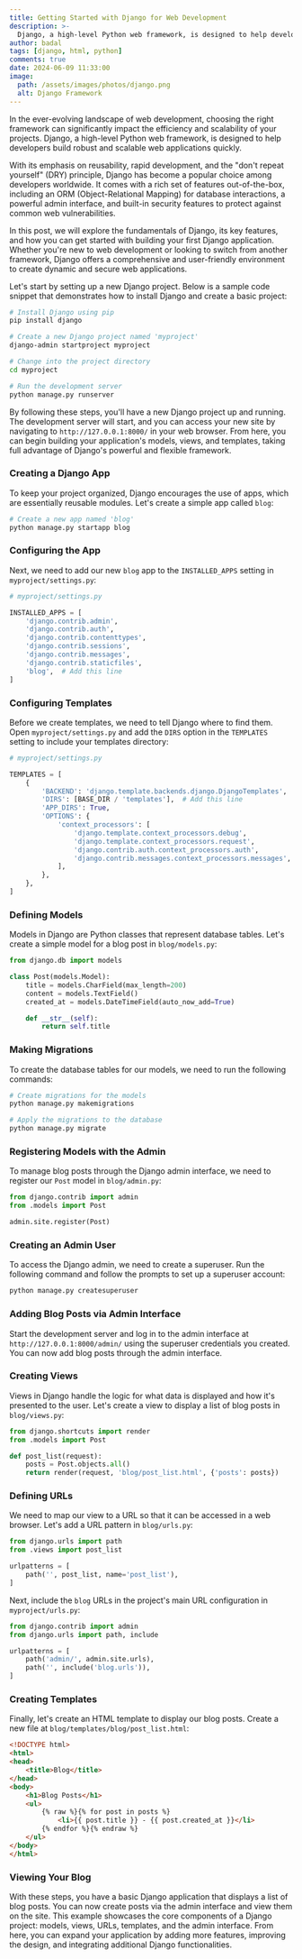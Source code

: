 ```yaml
---
title: Getting Started with Django for Web Development
description: >-
  Django, a high-level Python web framework, is designed to help developers build robust and scalable web applications quickly. Django has become a popular choice among developers worldwide.
author: badal
tags: [django, html, python]
comments: true
date: 2024-06-09 11:33:00
image:
  path: /assets/images/photos/django.png
  alt: Django Framework
---
```


In the ever-evolving landscape of web development, choosing the right framework can significantly impact the efficiency and scalability of your projects. Django, a high-level Python web framework, is designed to help developers build robust and scalable web applications quickly.

With its emphasis on reusability, rapid development, and the "don't repeat yourself" (DRY) principle, Django has become a popular choice among developers worldwide. It comes with a rich set of features out-of-the-box, including an ORM (Object-Relational Mapping) for database interactions, a powerful admin interface, and built-in security features to protect against common web vulnerabilities.

In this post, we will explore the fundamentals of Django, its key features, and how you can get started with building your first Django application. Whether you're new to web development or looking to switch from another framework, Django offers a comprehensive and user-friendly environment to create dynamic and secure web applications.

Let's start by setting up a new Django project. Below is a sample code snippet that demonstrates how to install Django and create a basic project:

```sh
# Install Django using pip
pip install django

# Create a new Django project named 'myproject'
django-admin startproject myproject

# Change into the project directory
cd myproject

# Run the development server
python manage.py runserver
```

By following these steps, you'll have a new Django project up and running. The development server will start, and you can access your new site by navigating to `http://127.0.0.1:8000/` in your web browser. From here, you can begin building your application's models, views, and templates, taking full advantage of Django's powerful and flexible framework.

### Creating a Django App

To keep your project organized, Django encourages the use of apps, which are essentially reusable modules. Let's create a simple app called `blog`:

```sh
# Create a new app named 'blog'
python manage.py startapp blog
```

### Configuring the App

Next, we need to add our new `blog` app to the `INSTALLED_APPS` setting in `myproject/settings.py`:

```python
# myproject/settings.py

INSTALLED_APPS = [
    'django.contrib.admin',
    'django.contrib.auth',
    'django.contrib.contenttypes',
    'django.contrib.sessions',
    'django.contrib.messages',
    'django.contrib.staticfiles',
    'blog',  # Add this line
]
```

### Configuring Templates

Before we create templates, we need to tell Django where to find them. Open `myproject/settings.py` and add the `DIRS` option in the `TEMPLATES` setting to include your templates directory:

```python
# myproject/settings.py

TEMPLATES = [
    {
        'BACKEND': 'django.template.backends.django.DjangoTemplates',
        'DIRS': [BASE_DIR / 'templates'],  # Add this line
        'APP_DIRS': True,
        'OPTIONS': {
            'context_processors': [
                'django.template.context_processors.debug',
                'django.template.context_processors.request',
                'django.contrib.auth.context_processors.auth',
                'django.contrib.messages.context_processors.messages',
            ],
        },
    },
]
```

### Defining Models

Models in Django are Python classes that represent database tables. Let's create a simple model for a blog post in `blog/models.py`:

```python
from django.db import models

class Post(models.Model):
    title = models.CharField(max_length=200)
    content = models.TextField()
    created_at = models.DateTimeField(auto_now_add=True)

    def __str__(self):
        return self.title
```

### Making Migrations

To create the database tables for our models, we need to run the following commands:

```sh
# Create migrations for the models
python manage.py makemigrations

# Apply the migrations to the database
python manage.py migrate
```

### Registering Models with the Admin

To manage blog posts through the Django admin interface, we need to register our `Post` model in `blog/admin.py`:

```python
from django.contrib import admin
from .models import Post

admin.site.register(Post)
```

### Creating an Admin User

To access the Django admin, we need to create a superuser. Run the following command and follow the prompts to set up a superuser account:

```sh
python manage.py createsuperuser
```

### Adding Blog Posts via Admin Interface

Start the development server and log in to the admin interface at `http://127.0.0.1:8000/admin/` using the superuser credentials you created. You can now add blog posts through the admin interface.

### Creating Views

Views in Django handle the logic for what data is displayed and how it's presented to the user. Let's create a view to display a list of blog posts in `blog/views.py`:

```python
from django.shortcuts import render
from .models import Post

def post_list(request):
    posts = Post.objects.all()
    return render(request, 'blog/post_list.html', {'posts': posts})
```

### Defining URLs

We need to map our view to a URL so that it can be accessed in a web browser. Let's add a URL pattern in `blog/urls.py`:

```python
from django.urls import path
from .views import post_list

urlpatterns = [
    path('', post_list, name='post_list'),
]
```

Next, include the `blog` URLs in the project's main URL configuration in `myproject/urls.py`:

```python
from django.contrib import admin
from django.urls import path, include

urlpatterns = [
    path('admin/', admin.site.urls),
    path('', include('blog.urls')),
]
```

### Creating Templates

Finally, let's create an HTML template to display our blog posts. Create a new file at `blog/templates/blog/post_list.html`:

```html
<!DOCTYPE html>
<html>
<head>
    <title>Blog</title>
</head>
<body>
    <h1>Blog Posts</h1>
    <ul>
        {% raw %}{% for post in posts %}
            <li>{{ post.title }} - {{ post.created_at }}</li>
        {% endfor %}{% endraw %}
    </ul>
</body>
</html>
```

### Viewing Your Blog

With these steps, you have a basic Django application that displays a list of blog posts. You can now create posts via the admin interface and view them on the site. This example showcases the core components of a Django project: models, views, URLs, templates, and the admin interface. From here, you can expand your application by adding more features, improving the design, and integrating additional Django functionalities.